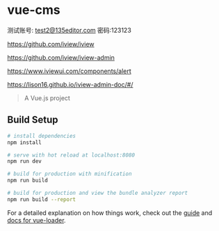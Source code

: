# vue-cms

测试账号: test2@135editor.com 密码:123123


https://github.com/iview/iview

https://github.com/iview/iview-admin

https://www.iviewui.com/components/alert

https://lison16.github.io/iview-admin-doc/#/



> A Vue.js project

## Build Setup

``` bash
# install dependencies
npm install

# serve with hot reload at localhost:8080
npm run dev

# build for production with minification
npm run build

# build for production and view the bundle analyzer report
npm run build --report
```

For a detailed explanation on how things work, check out the [guide](http://vuejs-templates.github.io/webpack/) and [docs for vue-loader](http://vuejs.github.io/vue-loader).
